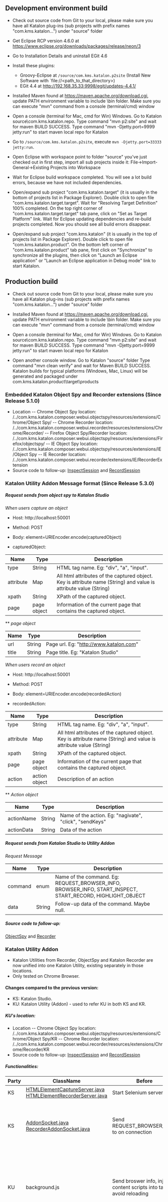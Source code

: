 ##  Development environment build
- Check out source code from Git to your local, please make sure you have all Katalon plug-ins (sub projects with prefix names "com.kms.katalon...") under "source" folder

- Get Eclipse RCP version 4.6.0 at https://www.eclipse.org/downloads/packages/release/neon/3

- Go to Installation Details and uninstall EGit 4.6

- Install these plugins:
  + Groovy-Eclipse at `/source/com.kms.katalon.p2site` (Install New Software with `file://<path_to_that_directory>)
  + EGit 4.4 at http://192.168.35.33:9998/egit/updates-4.4.1/

- Installed Maven found at https://maven.apache.org/download.cgi, update PATH environment variable to include <Maven Home>\bin folder. Make sure you can execute "mvn" command from a console (terminal/cmd) window

- Open a console (terminal for Mac, cmd for Win) Windows.
  Go to Katalon source\com.kms.katalon.repo.
  Type command "mvn p2:site" and wait for maven BUILD SUCCESS. 
  Type command "mvn -Djetty.port=9999 jetty:run" to start maven local repo for Katalon

- Go to `/source/com.kms.katalon.p2site`, execute `mvn -Djetty.port=33333 jetty:run`.

- Open Eclipse with workspace point to folder "source" you've just checked out in first step, import all sub projects inside it: File->Import-General->Existing Projects into Workspace

- Wait for Eclipse build workspace completed. You will see a lot build errors, because we have not included dependencies. 

- Open/expand sub project "com.kms.katalon.target" (it is usually in the bottom of projects list in Package Explorer). 
  Double click to open file "com.kms.katalon.target.target".
  Wait for "Resolving Target Definition" 100% completed.
  On the top right corner of "com.kms.katalon.target.target" tab pane, click on "Set as Target Platform" link.
  Wait for Eclipse updating dependencies and re-build projects completed. Now you should see all build errors disappear.
  
- Open/expand sub project "com.kms.katalon" (it is usually in the top of projects list in Package Explorer).
  Double click to open file "com.kms.katalon.product". 
  On the bottom left corner of "com.kms.katalon.product" tab pane, first click on "Synchronize" to synchronize all the plugins, then click on "Launch an Eclipse application" or "Launch an Eclipse application in Debug mode" link to start Katalon.

## Production build
- Check out source code from Git to your local, please make sure you have all Katalon plug-ins (sub projects with prefix names "com.kms.katalon...") under "source" folder

- Installed Maven found at https://maven.apache.org/download.cgi, update PATH environment variable to include <Maven Home>\bin folder. Make sure you can execute "mvn" command from a console (terminal/cmd) window

- Open a console (terminal for Mac, cmd for Win) Windows.
  Go to Katalon source\com.kms.katalon.repo. 
  Type command "mvn p2:site" and wait for maven BUILD SUCCESS. 
  Type command "mvn -Djetty.port=9999 jetty:run" to start maven local repo for Katalon

- Open another console window. 
  Go to Katalon "source" folder
  Type command "mvn clean verify" and wait for Maven BUILD SUCCESS.
  Katalon builds for typical platforms (Windows, Mac, Linux) will be generated and packaged under com.kms.katalon.product\target\products
  
### Embedded Katalon Object Spy and Recorder extensions (Since Release 5.1.0)
- Location
-- Chrome Object Spy location: /../com.kms.katalon.composer.webui.objectspy/resources/extensions/Chrome/Object Spy/
-- Chrome Recorder location: /../com.kms.katalon.composer.webui.recorder/resources/extensions/Chrome/Recorder/
-- Firefox Object Spy/Recorder location: /../com.kms.katalon.composer.webui.objectspy/resources/extensions/Firefox/objectspy/
-- IE Object Spy location: /../com.kms.katalon.composer.webui.objectspy/resources/extensions/IE/Object Spy
-- IE Recorder location: /../com.kms.katalon.composer.webui.recorder/extensions/IE/RecorderExtension
- Source code to follow-up: [InspectSession](https://github.com/kms-technology/katalon/blob/Release-5.1.0/source/com.kms.katalon.composer.webui.objectspy/src/com/kms/katalon/objectspy/core/InspectSession.java) and [RecordSession](https://github.com/kms-technology/katalon/blob/Release-5.1.0/source/com.kms.katalon.composer.webui.recorder/src/com/kms/katalon/composer/webui/recorder/core/RecordSession.java)

### Katalon Utility Addon Message format (Since Release 5.3.0)
##### Request sends from object spy to Katalon Studio

*When users capture an object*

- Host: http://localhost:50001

- Method: POST

- Body: element=URIEncoder.encode(capturedObject)

- capturedObject: 

| Name | Type | Description |
|-----------|-------------|------------------------------------------------------------------------------------------------------------------|
| type | String | HTML tag name. Eg: "div", "a", "input". |
| attribute | Map | All html attributes of the captured object. Key is attribute name (String) and value is attribute value (String) |
| xpath | String | XPath of the captured object. |
| page | page object | Information of the current page that contains the captured object. |

** *page object*

| Name | Type | Description |
|-----------|-------------|------------------------------------------------------------------------------------------------------------------|
| url | String | Page url. Eg: "http://www.katalon.com" |
| title | String | Page title. Eg: "Katalon Studio" |

*When users record an object*

- Host: http://localhost:50001

- Method: POST

- Body: element=URIEncoder.encode(recordedAction)

- recordedAction: 

| Name | Type | Description |
|-----------|-------------|------------------------------------------------------------------------------------------------------------------|
| type | String | HTML tag name. Eg: "div", "a", "input". |
| attribute | Map | All html attributes of the captured object. Key is attribute name (String) and value is attribute value (String) |
| xpath | String | XPath of the captured object. |
| page | page object | Information of the current page that contains the captured object. |
| action | action object | Description of an action|

** *Action object*

| Name | Type | Description |
|-----------|-------------|------------------------------------------------------------------------------------------------------------------|
| actionName | String | Name of the action. Eg: "nagivate", "click", "sendKeys" |
| actionData | String | Data of the action |

##### Request sends from Katalon Studio to Utility Addon

*Request Message*

| Name | Type | Description |
|-----------|-------------|------------------------------------------------------------------------------------------------------------------|
| command | enum | Name of the command. Eg: REQUEST_BROWSER_INFO, BROWSER_INFO, START_INSPECT, START_RECORD, HIGHLIGHT_OBJECT |
| data | String | Follow-up data of the command. Maybe null. |
##### Source code to follow-up:
[ObjectSpy](https://github.com/kms-technology/katalon/tree/Release-5.3.0/source/com.kms.katalon.composer.webui.objectspy/src/com/kms/katalon/objectspy) and
[Recorder](https://github.com/kms-technology/katalon/tree/Release-5.3.0/source/com.kms.katalon.composer.webui.recorder/src/com/kms/katalon/composer/webui/recorder)


### Katalon Utility Addon
- Katalon Utilities from Recorder, ObjectSpy and Katalon Recorder are now unified into one Katalon Utility, existing separately in those locations. 
- Only tested on Chrome Browser.

#### Changes compared to the previous version:
- KS: Katalon Studio.
- KU: Katalon Utility (Addon) - used to refer KU in both KS and KR.

##### KU's location:
- Location
-- Chrome Object Spy location: /../com.kms.katalon.composer.webui.objectspy/resources/extensions/Chrome/Object Spy/KR
-- Chrome Recorder location: /../com.kms.katalon.composer.webui.recorder/resources/extensions/Chrome/Recorder/KR
- Source code to follow-up: [InspectSession](https://github.com/kms-technology/katalon/blob/merge-addon/source/com.kms.katalon.composer.webui.objectspy/src/com/kms/katalon/objectspy/core/InspectSession.java) and [RecordSession](https://github.com/kms-technology/katalon/blob/merge-addon/source/com.kms.katalon.composer.webui.recorder/src/com/kms/katalon/composer/webui/recorder/core/RecordSession.java)

##### Functionalities:

| Party | ClassName | Before | After |
|-----------|-------------|----------------|--------------------------------------------------------------------------------------------------|
| KS | [HTMLElementCaptureServer.java](https://github.com/kms-technology/katalon/blob/merge-addon/source/com.kms.katalon.composer.webui.objectspy/src/com/kms/katalon/objectspy/core/HTMLElementCaptureServer.java) [HTMLElementRecorderServer.java](https://github.com/kms-technology/katalon/blob/merge-addon/source/com.kms.katalon.composer.webui.recorder/src/com/kms/katalon/composer/webui/recorder/core/HTMLElementRecorderServer.java) | Start Selenium server | Start Selenium server with a socket endpoint |
| KS | [AddonSocket.java](https://github.com/kms-technology/katalon/blob/merge-addon/source/com.kms.katalon.composer.webui.objectspy/src/com/kms/katalon/objectspy/websocket/AddonSocket.java) [RecorderAddonSocket.java](https://github.com/kms-technology/katalon/blob/merge-addon/source/com.kms.katalon.composer.webui.recorder/src/com/kms/katalon/composer/webui/recorder/websocket/RecorderAddonSocket.java) | Send REQUEST_BROWSER_INFO to on connection | Same. But if it receives another message *from KU* specifying that KU is in a WebDriver, then it will automatically send a message back *to KU* to starting recording or spying |
| KU | background.js | Send broswer info, inject content scripts into tabs to avoid reloading | Same. But only inject content scripts if *chrome_init.variables.js* is not overrided ( which means it's in active mode and not in a WebDriver ). If *chrome_init_variables.js* is overrided, then it sends a message back to KS specifying that KU is in a WebDriver. |
| KU | katalon/ku-recorder-handlers.js | Non-existent | Essentially like content/recorder-handlers.js, but sends recorded actions and elements to KS instead of to its own selenium-api |
| KU | katalon/ku-recorders.js | Non-existent | Essentially like content/recorder.js, but with added capabilities from dom_recorder.js | 
| KU | katalon/ku-locatorBuilder.js | Non-existent | Essentially content/locatorBuilders.js, but with added neighbor xpaths and can handle multiple locators returned by a *single* builder |
| KU | chrome_variables_init.js | Non-existent | Now exist because we want to load KU in a ChromeDriver and this process requires a  chrome_variables.js to override. In case of active mode, this file will not be overwritten. Therefore this file contains the signature which if disappears (due to being overrided) will tell us that KU is being loaded in a WebDriver. |
| KU | dom_recorder.js | Contains the main logic of how to record elements and actions | Now only attches ku_recorders.js | 

##### Request from KU to KS: 
*Request Message*

| Name | Type | Description |
|-----------|-------------|------------------------------------------------------------------------------------------------------------------|
| SELENIUM_SOCKET | Constant | The message sent when chrome_init_variables.js is overrided to tell KS that KU is being loaded in a Webdriver |
